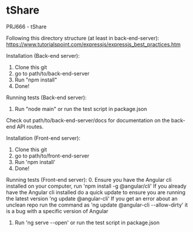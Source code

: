 # tShare
PRJ666 - tShare

Following this directory structure (at least in back-end-server): https://www.tutorialspoint.com/expressjs/expressjs_best_practices.htm 

Installation (Back-end server):

1. Clone this git
2. go to path/to/back-end-server
3. Run "npm install"
4. Done!

Running tests (Back-end server):
1. Run "node main" or run the test script in package.json

Check out path/to/back-end-server/docs for documentation on the back-end API routes.


Installation (Front-end server):

1. Clone this git
2. go to path/to/front-end-server
3. Run 'npm install'
4. Done!

Running tests (Front-end server):
0. Ensure you have the Angular cli installed on your computer, run 'npm install -g @angular/cli'
   If you already have the Angular cli installed do a quick update to ensure you are running the latest version 'ng update @angular-cli'
   If you get an error about an unclean repo run the command as 'ng update @angular-cli --allow-dirty' it is a bug with a specific version of Angular
1. Run 'ng serve --open' or run the test script in package.json

